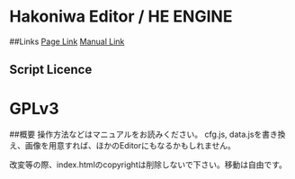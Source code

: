 Hakoniwa Editor / HE ENGINE
====
##Links
[Page Link](https://thenyutheta.github.io/HE/)
[Manual Link](https://thenyutheta.github.io/HE/manual.html)
## Script Licence
GPLv3
====
##概要
操作方法などはマニュアルをお読みください。
cfg.js, data.jsを書き換え、画像を用意すれば、ほかのEditorにもなるかもしれません。

改変等の際、index.htmlのcopyrightは削除しないで下さい。移動は自由です。